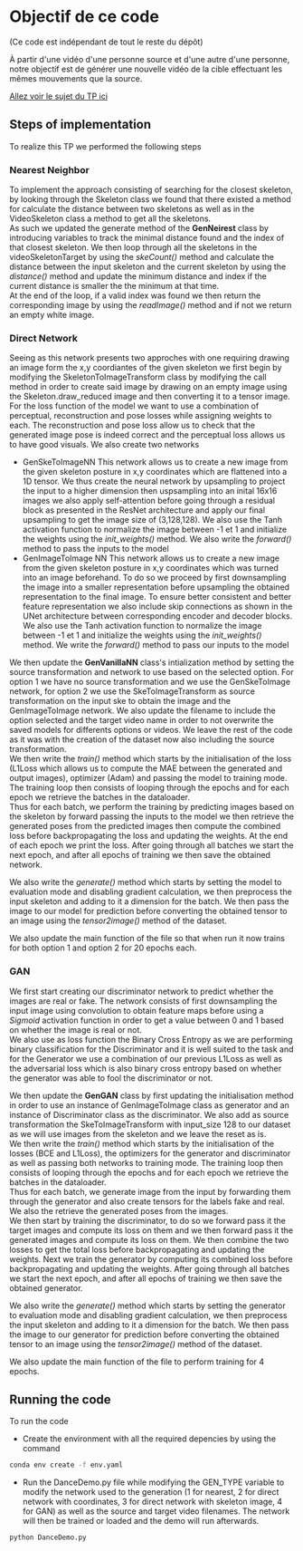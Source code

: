 
# Objectif de ce code
(Ce code est indépendant de tout le reste du dépôt)

À partir d'une vidéo d'une personne source et d'une autre d'une personne, notre objectif est de générer une nouvelle vidéo de la cible effectuant les mêmes mouvements que la source. 

[Allez voir le sujet du TP ici](http://alexandre.meyer.pages.univ-lyon1.fr/m2-apprentissage-profond-image/am/tp_dance/)


## Steps of implementation
To realize this TP we performed the following steps

### Nearest Neighbor
To implement the approach consisting of searching for the closest skeleton, by looking through the Skeleton class we found that there existed a method for calculate the distance between two skeletons as well as in the VideoSkeleton class a method to get all the skeletons.<br/>
As such we updated the generate method of the **GenNeirest** class by introducing variables to track the minimal distance found and the index of that closest skeleton. We then loop through all the skeletons in the videoSkeletonTarget by using the *skeCount()* method and calculate the distance between the input skeleton and the current skeleton by using the *distance()* method and update the minimum distance and index if the current distance is smaller the the minimum at that time.<br/>
At the end of the loop, if a valid index was found we then return the corresponding image by using the *readImage()* method and if not we return an empty white image.

### Direct Network

Seeing as this network presents two approches with one requiring drawing an image form the x,y coordiantes of the given skeleton we first begin by modifying the SkeletonToImageTransform class by modifying the call method in order to create said image by drawing on an empty image using the Skeleton.draw_reduced image and then converting it to a tensor image.<br/>
For the loss function of the model we want to use a combination of perceptual, reconstruction and pose losses while assigning weights to each. The reconstruction and pose loss allow us to check that the generated image pose is indeed correct and the perceptual loss allows us to have good visuals. We also create two networks<br/>
- GenSkeToImageNN
This network allows us to create a new image from the given skeleton posture in x,y coordinates which are flattened into a 1D tensor. We thus create the neural network by upsampling to project the input to a higher dimension then uspsampling into an inital 16x16 images we also apply self-attention before going through a residual block as presented in the ResNet architecture and apply our final upsampling to get the image size of (3,128,128). We also use the Tanh activation function to normalize the image between -1 et 1 and initialize the weights using the *init_weights()* method.
We also write the *forward()* method to pass the inputs to the model
- GenImageToImage NN
This network allows us to create a new image from the given skeleton posture in x,y coordinates which was turned into an image beforehand. To do so we proceed by first downsampling the image into a smaller representation before upsampling the obtained representation to the final image. To ensure better consistent and better feature representation we also include skip connections as shown in the UNet architecture between corresponding encoder and decoder blocks. We also use the Tanh activation function to normalize the image between -1 et 1 and initialize the weights using the *init_weights()* method. We write the *forward()* method to pass our inputs to the model

We then update the **GenVanillaNN** class's intialization method by setting the source transformation and network to use based on the selected option. For option 1 we have no source transformation and we use the GenSkeToImage network, for option 2 we use the SkeToImageTransform as source transformation on the input ske to obtain the image and the GenImageToImage network. We also update the filename to include the option selected and the target video name in order to not overwrite the saved models for differents options or videos. We leave the rest of the code as it was with the creation of the dataset now also including the source transformation.<br/>
We then write the *train()* method which starts by the initialisation of the loss (L1Loss which allows us to compute the MAE between the generated and output images), optimizer (Adam) and passing the model to training mode. The training loop then consists of looping through the epochs and for each epoch we retrieve the batches in the dataloader.<br/> Thus for each batch, we perform the training by predicting images based on the skeleton by forward passing the inputs to the model we then retrieve the generated poses from the predicted images then compute the combined loss before backpropagating the loss and updating the weights. At the end of each epoch we print the loss. After going through all batches we start the next epoch, and after all epochs of training we then save the obtained network.

We also write the *generate()* method which starts by setting the model to evaluation mode and disabling gradient calculation, we then preprocess the input skeleton and adding to it a dimension for the batch. We then pass the image to our model for prediction before converting the obtained tensor to an image using the *tensor2image()* method of the dataset.

We also update the main function of the file so that when run it now trains for both option 1 and option 2 for 20 epochs each.


### GAN

We first start creating our discriminator network to predict whether the images are real or fake. The network consists of first downsampling the input image using convolution to obtain feature maps before using a *Sigmoid* activation function in order to get a value between 0 and 1 based on whether the image is real or not.<br/>
We also use as loss function the Binary Cross Entropy as we are performing binary classification for the Discriminator and it is well suited to the task and for the Generator we use a combination of our previous L1Loss as well as the adversarial loss which is also binary cross entropy based on whether the generator was able to fool the discriminator or not.

We then update the **GenGAN** class by first updating the initialisation method in order to use an instance of GenImageToImage class as generator and an instance of Discriminator class as the discriminator. We also add as source transformation the SkeToImageTransform with input_size 128 to our dataset as we will use images from the skeleton and we leave the reset as is.<br/>
We then write the *train()* method which starts by the initialisation of the losses (BCE and L1Loss), the optimizers for the generator and discriminator as well as passing both networks to training mode. The training loop then consists of looping through the epochs and for each epoch we retrieve the batches in the dataloader.<br/> Thus for each batch, we generate image from the input by forwarding them through the generator and also create tensors for the labels fake and real. We also the retrieve the generated poses from the images.<br/>
We then start by training the discriminator, to do so we forward pass it the target images and compute its loss on them and we then forward pass it the generated images and compute its loss on them. We then combine the two losses to get the total loss before backpropagating and updating the weights. Next we train the generator by computing its combined loss before backpropagating and updating the weights. After going through all batches we start the next epoch, and after all epochs of training we then save the obtained generator.

We also write the *generate()* method which starts by setting the generator to evaluation mode and disabling gradient calculation, we then preprocess the input skeleton and adding to it a dimension for the batch. We then pass the image to our generator for prediction before converting the obtained tensor to an image using the *tensor2image()* method of the dataset.

We also update the main function of the file to perform training for 4 epochs.


## Running the code
To run the code
- Create the environment with all the required depencies by using the command
```bash
conda env create -f env.yaml
```
- Run the DanceDemo.py file while modifying the GEN_TYPE variable to modify the network used to the generation (1 for nearest, 2 for direct network with coordinates, 3 for direct network with skeleton image, 4 for GAN) as well as the source and target video filenames. The network will then be trained or loaded and the demo will run afterwards.
```bash
python DanceDemo.py
```